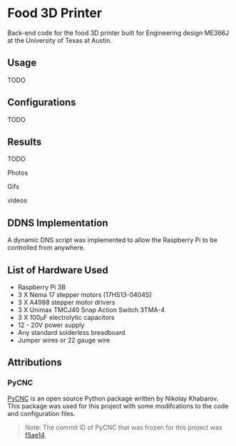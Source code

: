 # Food 3D Printer

Back-end code for the food 3D printer built for Engineering design ME366J at the University of Texas at Austin.

## Usage

TODO

## Configurations

TODO

## Results

TODO

Photos

Gifs

videos

## DDNS Implementation

A dynamic DNS script was implemented to allow the Raspberry Pi to be controlled from anywhere.

## List of Hardware Used

* Raspberry Pi 3B 
* 3 X Nema 17 stepper motors (17HS13-0404S)
* 3 X A4988 stepper motor drivers
* 3 X Unimax TMCJ40 Snap Action Switch 3TMA-4
* 3 X 100μF electrolytic capacitors
* 12 - 20V power supply
* Any standard solderless breadboard
* Jumper wires or 22 gauge wire

## Attributions

### PyCNC

[PyCNC](https://github.com/Nikolay-Kha/PyCNC) is an open source Python package written by Nikolay Khabarov. This package was used for this project with some modifcations to the code and configuration files.

>Note: The commit ID of PyCNC that was frozen for this project was [f5ae14](https://github.com/Nikolay-Kha/PyCNC/commit/f5ae14b72b0dee7e24f1c323771936f1daa1da97)
